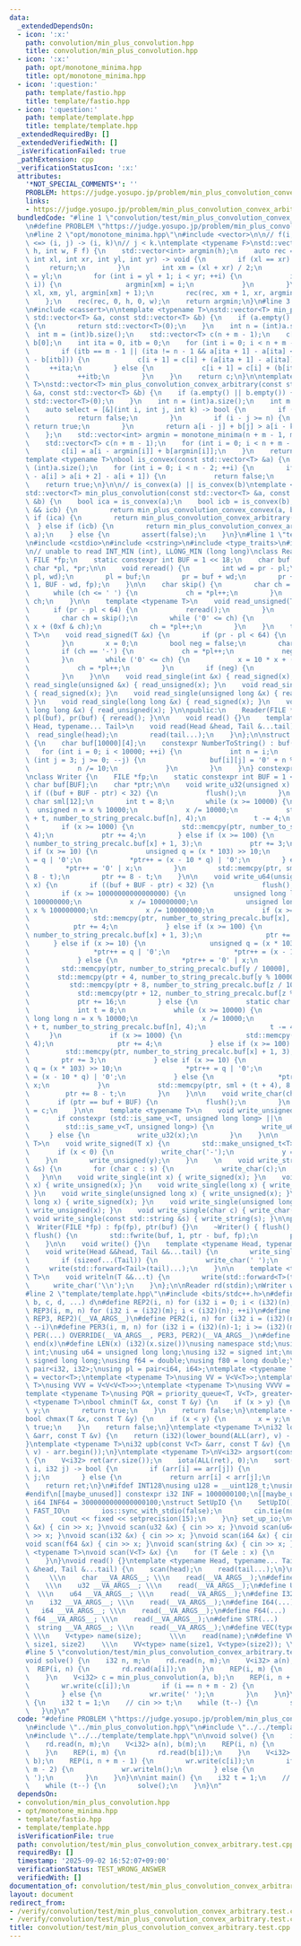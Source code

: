 ```yaml
---
data:
  _extendedDependsOn:
  - icon: ':x:'
    path: convolution/min_plus_convolution.hpp
    title: convolution/min_plus_convolution.hpp
  - icon: ':x:'
    path: opt/monotone_minima.hpp
    title: opt/monotone_minima.hpp
  - icon: ':question:'
    path: template/fastio.hpp
    title: template/fastio.hpp
  - icon: ':question:'
    path: template/template.hpp
    title: template/template.hpp
  _extendedRequiredBy: []
  _extendedVerifiedWith: []
  _isVerificationFailed: true
  _pathExtension: cpp
  _verificationStatusIcon: ':x:'
  attributes:
    '*NOT_SPECIAL_COMMENTS*': ''
    PROBLEM: https://judge.yosupo.jp/problem/min_plus_convolution_convex_arbitrary
    links:
    - https://judge.yosupo.jp/problem/min_plus_convolution_convex_arbitrary
  bundledCode: "#line 1 \"convolution/test/min_plus_convolution_convex_arbitrary.test.cpp\"\
    \n#define PROBLEM \"https://judge.yosupo.jp/problem/min_plus_convolution_convex_arbitrary\"\
    \n#line 2 \"opt/monotone_minima.hpp\"\n#include <vector>\n\n// f(i, j, k) = true\
    \ <=> (i, j) -> (i, k)\n// j < k.\ntemplate <typename F>\nstd::vector<int> monotone_minima(int\
    \ h, int w, F f) {\n    std::vector<int> argmin(h);\n    auto rec = [&](auto rec,\
    \ int xl, int xr, int yl, int yr) -> void {\n        if (xl == xr) {\n       \
    \     return;\n        }\n        int xm = (xl + xr) / 2;\n        argmin[xm]\
    \ = yl;\n        for (int i = yl + 1; i < yr; ++i) {\n            if (f(xm, argmin[xm],\
    \ i)) {\n                argmin[xm] = i;\n            }\n        }\n        rec(rec,\
    \ xl, xm, yl, argmin[xm] + 1);\n        rec(rec, xm + 1, xr, argmin[xm], yr);\n\
    \    };\n    rec(rec, 0, h, 0, w);\n    return argmin;\n}\n#line 3 \"convolution/min_plus_convolution.hpp\"\
    \n#include <cassert>\n\ntemplate <typename T>\nstd::vector<T> min_plus_convolution_convex_convex(const\
    \ std::vector<T> &a, const std::vector<T> &b) {\n    if (a.empty() || b.empty())\
    \ {\n        return std::vector<T>(0);\n    }\n    int n = (int)a.size();\n  \
    \  int m = (int)b.size();\n    std::vector<T> c(n + m - 1);\n    c[0] = a[0] +\
    \ b[0];\n    int ita = 0, itb = 0;\n    for (int i = 0; i < n + m - 2; ++i) {\n\
    \        if (itb == m - 1 || (ita != n - 1 && a[ita + 1] - a[ita] < b[itb + 1]\
    \ - b[itb])) {\n            c[i + 1] = c[i] + (a[ita + 1] - a[ita]);\n       \
    \     ++ita;\n        } else {\n            c[i + 1] = c[i] + (b[itb + 1] - b[itb]);\n\
    \            ++itb;\n        }\n    }\n    return c;\n}\n\ntemplate <typename\
    \ T>\nstd::vector<T> min_plus_convolution_convex_arbitrary(const std::vector<T>\
    \ &a, const std::vector<T> &b) {\n    if (a.empty() || b.empty()) {\n        return\
    \ std::vector<T>(0);\n    }\n    int n = (int)a.size();\n    int m = (int)b.size();\n\
    \    auto select = [&](int i, int j, int k) -> bool {\n        if (i < k) {\n\
    \            return false;\n        }\n        if (i - j >= n) {\n           \
    \ return true;\n        }\n        return a[i - j] + b[j] > a[i - k] + b[k];\n\
    \    };\n    std::vector<int> argmin = monotone_minima(n + m - 1, m, select);\n\
    \    std::vector<T> c(n + m - 1);\n    for (int i = 0; i < n + m - 1; ++i) {\n\
    \        c[i] = a[i - argmin[i]] + b[argmin[i]];\n    }\n    return c;\n}\n\n\
    template <typename T>\nbool is_convex(const std::vector<T> &a) {\n    int n =\
    \ (int)a.size();\n    for (int i = 0; i < n - 2; ++i) {\n        if (a[i + 1]\
    \ - a[i] > a[i + 2] - a[i + 1]) {\n            return false;\n        }\n    }\n\
    \    return true;\n}\n\n// is_convex(a) || is_convex(b)\ntemplate <typename T>\n\
    std::vector<T> min_plus_convolution(const std::vector<T> &a, const std::vector<T>\
    \ &b) {\n    bool ica = is_convex(a);\n    bool icb = is_convex(b);\n    if (ica\
    \ && icb) {\n        return min_plus_convolution_convex_convex(a, b);\n    } else\
    \ if (ica) {\n        return min_plus_convolution_convex_arbitrary(a, b);\n  \
    \  } else if (icb) {\n        return min_plus_convolution_convex_arbitrary(b,\
    \ a);\n    } else {\n        assert(false);\n    }\n}\n#line 1 \"template/fastio.hpp\"\
    \n#include <cstdio>\n#include <cstring>\n#include <type_traits>\n#include <utility>\n\
    \n// unable to read INT_MIN (int), LLONG_MIN (long long)\nclass Reader {\n   \
    \ FILE *fp;\n    static constexpr int BUF = 1 << 18;\n    char buf[BUF];\n   \
    \ char *pl, *pr;\n\n    void reread() {\n        int wd = pr - pl;\n        std::memcpy(buf,\
    \ pl, wd);\n        pl = buf;\n        pr = buf + wd;\n        pr += std::fread(pr,\
    \ 1, BUF - wd, fp);\n    }\n\n    char skip() {\n        char ch = *pl++;\n  \
    \      while (ch <= ' ') {\n            ch = *pl++;\n        }\n        return\
    \ ch;\n    }\n\n    template <typename T>\n    void read_unsigned(T &x) {\n  \
    \      if (pr - pl < 64) {\n            reread();\n        }\n        x = 0;\n\
    \        char ch = skip();\n        while ('0' <= ch) {\n            x = 10 *\
    \ x + (0xf & ch);\n            ch = *pl++;\n        }\n    }\n    template <typename\
    \ T>\n    void read_signed(T &x) {\n        if (pr - pl < 64) {\n            reread();\n\
    \        }\n        x = 0;\n        bool neg = false;\n        char ch = skip();\n\
    \        if (ch == '-') {\n            ch = *pl++;\n            neg = true;\n\
    \        }\n        while ('0' <= ch) {\n            x = 10 * x + (0xf & ch);\n\
    \            ch = *pl++;\n        }\n        if (neg) {\n            x = -x;\n\
    \        }\n    }\n\n    void read_single(int &x) { read_signed(x); }\n    void\
    \ read_single(unsigned &x) { read_unsigned(x); }\n    void read_single(long &x)\
    \ { read_signed(x); }\n    void read_single(unsigned long &x) { read_signed(x);\
    \ }\n    void read_single(long long &x) { read_signed(x); }\n    void read_single(unsigned\
    \ long long &x) { read_unsigned(x); }\n\npublic:\n    Reader(FILE *fp) : fp(fp),\
    \ pl(buf), pr(buf) { reread(); }\n\n    void read() {}\n    template <typename\
    \ Head, typename... Tail>\n    void read(Head &head, Tail &...tail) {\n      \
    \  read_single(head);\n        read(tail...);\n    }\n};\n\nstruct NumberToString\
    \ {\n    char buf[10000][4];\n    constexpr NumberToString() : buf() {\n     \
    \   for (int i = 0; i < 10000; ++i) {\n            int n = i;\n            for\
    \ (int j = 3; j >= 0; --j) {\n                buf[i][j] = '0' + n % 10;\n    \
    \            n /= 10;\n            }\n        }\n    }\n} constexpr number_to_string_precalc;\n\
    \nclass Writer {\n    FILE *fp;\n    static constexpr int BUF = 1 << 18;\n   \
    \ char buf[BUF];\n    char *ptr;\n\n    void write_u32(unsigned x) {\n       \
    \ if ((buf + BUF - ptr) < 32) {\n            flush();\n        }\n        static\
    \ char sml[12];\n        int t = 8;\n        while (x >= 10000) {\n          \
    \  unsigned n = x % 10000;\n            x /= 10000;\n            std::memcpy(sml\
    \ + t, number_to_string_precalc.buf[n], 4);\n            t -= 4;\n        }\n\
    \        if (x >= 1000) {\n            std::memcpy(ptr, number_to_string_precalc.buf[x],\
    \ 4);\n            ptr += 4;\n        } else if (x >= 100) {\n            std::memcpy(ptr,\
    \ number_to_string_precalc.buf[x] + 1, 3);\n            ptr += 3;\n        } else\
    \ if (x >= 10) {\n            unsigned q = (x * 103) >> 10;\n            *ptr++\
    \ = q | '0';\n            *ptr++ = (x - 10 * q) | '0';\n        } else {\n   \
    \         *ptr++ = '0' | x;\n        }\n        std::memcpy(ptr, sml + (t + 4),\
    \ 8 - t);\n        ptr += 8 - t;\n    }\n\n    void write_u64(unsigned long long\
    \ x) {\n        if ((buf + BUF - ptr) < 32) {\n            flush();\n        }\n\
    \        if (x >= 10000000000000000) {\n            unsigned long long z = x %\
    \ 100000000;\n            x /= 100000000;\n            unsigned long long y =\
    \ x % 100000000;\n            x /= 100000000;\n            if (x >= 1000) {\n\
    \                std::memcpy(ptr, number_to_string_precalc.buf[x], 4);\n     \
    \           ptr += 4;\n            } else if (x >= 100) {\n                std::memcpy(ptr,\
    \ number_to_string_precalc.buf[x] + 1, 3);\n                ptr += 3;\n      \
    \      } else if (x >= 10) {\n                unsigned q = (x * 103) >> 10;\n\
    \                *ptr++ = q | '0';\n                *ptr++ = (x - 10 * q) | '0';\n\
    \            } else {\n                *ptr++ = '0' | x;\n            }\n    \
    \        std::memcpy(ptr, number_to_string_precalc.buf[y / 10000], 4);\n     \
    \       std::memcpy(ptr + 4, number_to_string_precalc.buf[y % 10000], 4);\n  \
    \          std::memcpy(ptr + 8, number_to_string_precalc.buf[z / 10000], 4);\n\
    \            std::memcpy(ptr + 12, number_to_string_precalc.buf[z % 10000], 4);\n\
    \            ptr += 16;\n        } else {\n            static char sml[12];\n\
    \            int t = 8;\n            while (x >= 10000) {\n                unsigned\
    \ long long n = x % 10000;\n                x /= 10000;\n                std::memcpy(sml\
    \ + t, number_to_string_precalc.buf[n], 4);\n                t -= 4;\n       \
    \     }\n            if (x >= 1000) {\n                std::memcpy(ptr, number_to_string_precalc.buf[x],\
    \ 4);\n                ptr += 4;\n            } else if (x >= 100) {\n       \
    \         std::memcpy(ptr, number_to_string_precalc.buf[x] + 1, 3);\n        \
    \        ptr += 3;\n            } else if (x >= 10) {\n                unsigned\
    \ q = (x * 103) >> 10;\n                *ptr++ = q | '0';\n                *ptr++\
    \ = (x - 10 * q) | '0';\n            } else {\n                *ptr++ = '0' |\
    \ x;\n            }\n            std::memcpy(ptr, sml + (t + 4), 8 - t);\n   \
    \         ptr += 8 - t;\n        }\n    }\n\n    void write_char(char c) {\n \
    \       if (ptr == buf + BUF) {\n            flush();\n        }\n        *ptr++\
    \ = c;\n    }\n\n    template <typename T>\n    void write_unsigned(T x) {\n \
    \       if constexpr (std::is_same_v<T, unsigned long long> ||\n             \
    \         std::is_same_v<T, unsigned long>) {\n            write_u64(x);\n   \
    \     } else {\n            write_u32(x);\n        }\n    }\n\n    template <typename\
    \ T>\n    void write_signed(T x) {\n        std::make_unsigned_t<T> y = x;\n \
    \       if (x < 0) {\n            write_char('-');\n            y = -y;\n    \
    \    }\n        write_unsigned(y);\n    }\n    \n    void write_string(const std::string\
    \ &s) {\n        for (char c : s) {\n            write_char(c);\n        }\n \
    \   }\n\n    void write_single(int x) { write_signed(x); }\n    void write_single(unsigned\
    \ x) { write_unsigned(x); }\n    void write_single(long x) { write_signed(x);\
    \ }\n    void write_single(unsigned long x) { write_unsigned(x); }\n    void write_single(long\
    \ long x) { write_signed(x); }\n    void write_single(unsigned long long x) {\
    \ write_unsigned(x); }\n    void write_single(char c) { write_char(c); }\n   \
    \ void write_single(const std::string &s) { write_string(s); }\n\npublic:\n  \
    \  Writer(FILE *fp) : fp(fp), ptr(buf) {}\n    ~Writer() { flush(); }\n\n    void\
    \ flush() {\n        std::fwrite(buf, 1, ptr - buf, fp);\n        ptr = buf;\n\
    \    }\n\n    void write() {}\n    template <typename Head, typename... Tail>\n\
    \    void write(Head &&head, Tail &&...tail) {\n        write_single(head);\n\
    \        if (sizeof...(Tail)) {\n            write_char(' ');\n        }\n   \
    \     write(std::forward<Tail>(tail)...);\n    }\n\n    template <typename...\
    \ T>\n    void writeln(T &&...t) {\n        write(std::forward<T>(t)...);\n  \
    \      write_char('\\n');\n    }\n};\n\nReader rd(stdin);\nWriter wr(stdout);\n\
    #line 2 \"template/template.hpp\"\n#include <bits/stdc++.h>\n#define OVERRIDE(a,\
    \ b, c, d, ...) d\n#define REP2(i, n) for (i32 i = 0; i < (i32)(n); ++i)\n#define\
    \ REP3(i, m, n) for (i32 i = (i32)(m); i < (i32)(n); ++i)\n#define REP(...) OVERRIDE(__VA_ARGS__,\
    \ REP3, REP2)(__VA_ARGS__)\n#define PER2(i, n) for (i32 i = (i32)(n)-1; i >= 0;\
    \ --i)\n#define PER3(i, m, n) for (i32 i = (i32)(n)-1; i >= (i32)(m); --i)\n#define\
    \ PER(...) OVERRIDE(__VA_ARGS__, PER3, PER2)(__VA_ARGS__)\n#define ALL(x) begin(x),\
    \ end(x)\n#define LEN(x) (i32)(x.size())\nusing namespace std;\nusing u32 = unsigned\
    \ int;\nusing u64 = unsigned long long;\nusing i32 = signed int;\nusing i64 =\
    \ signed long long;\nusing f64 = double;\nusing f80 = long double;\nusing pi =\
    \ pair<i32, i32>;\nusing pl = pair<i64, i64>;\ntemplate <typename T>\nusing V\
    \ = vector<T>;\ntemplate <typename T>\nusing VV = V<V<T>>;\ntemplate <typename\
    \ T>\nusing VVV = V<V<V<T>>>;\ntemplate <typename T>\nusing VVVV = V<V<V<V<T>>>>;\n\
    template <typename T>\nusing PQR = priority_queue<T, V<T>, greater<T>>;\ntemplate\
    \ <typename T>\nbool chmin(T &x, const T &y) {\n    if (x > y) {\n        x =\
    \ y;\n        return true;\n    }\n    return false;\n}\ntemplate <typename T>\n\
    bool chmax(T &x, const T &y) {\n    if (x < y) {\n        x = y;\n        return\
    \ true;\n    }\n    return false;\n}\ntemplate <typename T>\ni32 lob(const V<T>\
    \ &arr, const T &v) {\n    return (i32)(lower_bound(ALL(arr), v) - arr.begin());\n\
    }\ntemplate <typename T>\ni32 upb(const V<T> &arr, const T &v) {\n    return (i32)(upper_bound(ALL(arr),\
    \ v) - arr.begin());\n}\ntemplate <typename T>\nV<i32> argsort(const V<T> &arr)\
    \ {\n    V<i32> ret(arr.size());\n    iota(ALL(ret), 0);\n    sort(ALL(ret), [&](i32\
    \ i, i32 j) -> bool {\n        if (arr[i] == arr[j]) {\n            return i <\
    \ j;\n        } else {\n            return arr[i] < arr[j];\n        }\n    });\n\
    \    return ret;\n}\n#ifdef INT128\nusing u128 = __uint128_t;\nusing i128 = __int128_t;\n\
    #endif\n[[maybe_unused]] constexpr i32 INF = 1000000100;\n[[maybe_unused]] constexpr\
    \ i64 INF64 = 3000000000000000100;\nstruct SetUpIO {\n    SetUpIO() {\n#ifdef\
    \ FAST_IO\n        ios::sync_with_stdio(false);\n        cin.tie(nullptr);\n#endif\n\
    \        cout << fixed << setprecision(15);\n    }\n} set_up_io;\nvoid scan(char\
    \ &x) { cin >> x; }\nvoid scan(u32 &x) { cin >> x; }\nvoid scan(u64 &x) { cin\
    \ >> x; }\nvoid scan(i32 &x) { cin >> x; }\nvoid scan(i64 &x) { cin >> x; }\n\
    void scan(f64 &x) { cin >> x; }\nvoid scan(string &x) { cin >> x; }\ntemplate\
    \ <typename T>\nvoid scan(V<T> &x) {\n    for (T &ele : x) {\n        scan(ele);\n\
    \    }\n}\nvoid read() {}\ntemplate <typename Head, typename... Tail>\nvoid read(Head\
    \ &head, Tail &...tail) {\n    scan(head);\n    read(tail...);\n}\n#define CHAR(...)\
    \     \\\n    char __VA_ARGS__; \\\n    read(__VA_ARGS__);\n#define U32(...) \
    \    \\\n    u32 __VA_ARGS__; \\\n    read(__VA_ARGS__);\n#define U64(...)   \
    \  \\\n    u64 __VA_ARGS__; \\\n    read(__VA_ARGS__);\n#define I32(...)     \\\
    \n    i32 __VA_ARGS__; \\\n    read(__VA_ARGS__);\n#define I64(...)     \\\n \
    \   i64 __VA_ARGS__; \\\n    read(__VA_ARGS__);\n#define F64(...)     \\\n   \
    \ f64 __VA_ARGS__; \\\n    read(__VA_ARGS__);\n#define STR(...)        \\\n  \
    \  string __VA_ARGS__; \\\n    read(__VA_ARGS__);\n#define VEC(type, name, size)\
    \ \\\n    V<type> name(size);       \\\n    read(name);\n#define VVEC(type, name,\
    \ size1, size2)    \\\n    VV<type> name(size1, V<type>(size2)); \\\n    read(name);\n\
    #line 5 \"convolution/test/min_plus_convolution_convex_arbitrary.test.cpp\"\n\n\
    void solve() {\n    i32 n, m;\n    rd.read(n, m);\n    V<i32> a(n), b(m);\n  \
    \  REP(i, n) {\n        rd.read(a[i]);\n    }\n    REP(i, m) {\n        rd.read(b[i]);\n\
    \    }\n    V<i32> c = min_plus_convolution(a, b);\n    REP(i, n + m - 1) {\n\
    \        wr.write(c[i]);\n        if (i == n + m - 2) {\n            wr.writeln();\n\
    \        } else {\n            wr.write(' ');\n        }\n    }\n}\n\nint main()\
    \ {\n    i32 t = 1;\n    // cin >> t;\n    while (t--) {\n        solve();\n \
    \   }\n}\n"
  code: "#define PROBLEM \"https://judge.yosupo.jp/problem/min_plus_convolution_convex_arbitrary\"\
    \n#include \"../min_plus_convolution.hpp\"\n#include \"../../template/fastio.hpp\"\
    \n#include \"../../template/template.hpp\"\n\nvoid solve() {\n    i32 n, m;\n\
    \    rd.read(n, m);\n    V<i32> a(n), b(m);\n    REP(i, n) {\n        rd.read(a[i]);\n\
    \    }\n    REP(i, m) {\n        rd.read(b[i]);\n    }\n    V<i32> c = min_plus_convolution(a,\
    \ b);\n    REP(i, n + m - 1) {\n        wr.write(c[i]);\n        if (i == n +\
    \ m - 2) {\n            wr.writeln();\n        } else {\n            wr.write('\
    \ ');\n        }\n    }\n}\n\nint main() {\n    i32 t = 1;\n    // cin >> t;\n\
    \    while (t--) {\n        solve();\n    }\n}\n"
  dependsOn:
  - convolution/min_plus_convolution.hpp
  - opt/monotone_minima.hpp
  - template/fastio.hpp
  - template/template.hpp
  isVerificationFile: true
  path: convolution/test/min_plus_convolution_convex_arbitrary.test.cpp
  requiredBy: []
  timestamp: '2025-09-02 16:52:07+09:00'
  verificationStatus: TEST_WRONG_ANSWER
  verifiedWith: []
documentation_of: convolution/test/min_plus_convolution_convex_arbitrary.test.cpp
layout: document
redirect_from:
- /verify/convolution/test/min_plus_convolution_convex_arbitrary.test.cpp
- /verify/convolution/test/min_plus_convolution_convex_arbitrary.test.cpp.html
title: convolution/test/min_plus_convolution_convex_arbitrary.test.cpp
---
```

